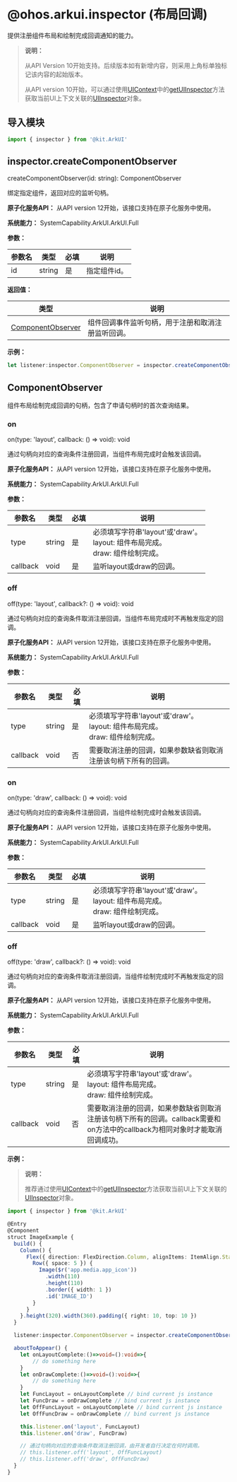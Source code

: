 # @ohos.arkui.inspector (布局回调)

提供注册组件布局和绘制完成回调通知的能力。

> **说明：**
>
> 从API Version 10开始支持。后续版本如有新增内容，则采用上角标单独标记该内容的起始版本。
>
> 从API version 10开始，可以通过使用[UIContext](./js-apis-arkui-UIContext.md#uicontext)中的[getUIInspector](./js-apis-arkui-UIContext.md#getuiinspector)方法获取当前UI上下文关联的[UIInspector](./js-apis-arkui-UIContext.md#uiinspector)对象。

## 导入模块

```ts
import { inspector } from '@kit.ArkUI'
```

## inspector.createComponentObserver

createComponentObserver(id: string): ComponentObserver

绑定指定组件，返回对应的监听句柄。

**原子化服务API：** 从API version 12开始，该接口支持在原子化服务中使用。

**系统能力：** SystemCapability.ArkUI.ArkUI.Full

**参数：** 

| 参数名 | 类型   | 必填 | 说明       |
| ------ | ------ | ---- | ---------- |
| id     | string | 是   | 指定组件id。 |

**返回值：** 

| 类型              | 说明                                             |
| ----------------- | ------------------------------------------------ |
|[ComponentObserver](#componentobserver)| 组件回调事件监听句柄，用于注册和取消注册监听回调。 |

**示例：** 

```ts
let listener:inspector.ComponentObserver = inspector.createComponentObserver('COMPONENT_ID'); //监听id为COMPONENT_ID的组件回调事件
```

## ComponentObserver

组件布局绘制完成回调的句柄，包含了申请句柄时的首次查询结果。

### on

on(type: 'layout', callback: () => void): void

通过句柄向对应的查询条件注册回调，当组件布局完成时会触发该回调。

**原子化服务API：** 从API version 12开始，该接口支持在原子化服务中使用。

**系统能力：** SystemCapability.ArkUI.ArkUI.Full

**参数：** 

| 参数名   | 类型   | 必填 | 说明|
| -------- | ------ | ---- | -------------------------------------|
| type     | string | 是   | 必须填写字符串'layout'或'draw'。<br>layout: 组件布局完成。<br>draw: 组件绘制完成。 |
| callback | void   | 是   | 监听layout或draw的回调。|

### off

off(type: 'layout', callback?: () => void): void

通过句柄向对应的查询条件取消注册回调，当组件布局完成时不再触发指定的回调。

**原子化服务API：** 从API version 12开始，该接口支持在原子化服务中使用。

**系统能力：** SystemCapability.ArkUI.ArkUI.Full

**参数：** 

| 参数名   | 类型   | 必填 | 说明 |
| -------- | ------ | ---- | -------------------------------------------- |
| type     | string | 是   | 必须填写字符串'layout'或'draw'。<br>layout: 组件布局完成。<br>draw: 组件绘制完成。 |
| callback | void   | 否   | 需要取消注册的回调，如果参数缺省则取消注册该句柄下所有的回调。|

### on

on(type: 'draw', callback: () => void): void

通过句柄向对应的查询条件注册回调，当组件绘制完成时会触发该回调。

**原子化服务API：** 从API version 12开始，该接口支持在原子化服务中使用。

**系统能力：** SystemCapability.ArkUI.ArkUI.Full

**参数：** 

| 参数名   | 类型   | 必填 | 说明                                                         |
| -------- | ------ | ---- | ------------------------------------------------------------ |
| type     | string | 是   | 必须填写字符串'layout'或'draw'。<br>layout: 组件布局完成。<br>draw: 组件绘制完成。 |
| callback | void   | 是   | 监听layout或draw的回调。                                     |

### off

off(type: 'draw', callback?: () => void): void

通过句柄向对应的查询条件取消注册回调，当组件绘制完成时不再触发指定的回调。

**原子化服务API：** 从API version 12开始，该接口支持在原子化服务中使用。

**系统能力：** SystemCapability.ArkUI.ArkUI.Full

**参数：** 

| 参数名   | 类型   | 必填 | 说明                                                         |
| -------- | ------ | ---- | ------------------------------------------------------------ |
| type     | string | 是   | 必须填写字符串'layout'或'draw'。<br>layout: 组件布局完成。<br>draw: 组件绘制完成。 |
| callback | void   | 否   | 需要取消注册的回调，如果参数缺省则取消注册该句柄下所有的回调。callback需要和on方法中的callback为相同对象时才能取消回调成功。 |

**示例：**

> **说明：**
>
> 推荐通过使用[UIContext](./js-apis-arkui-UIContext.md#uicontext)中的[getUIInspector](./js-apis-arkui-UIContext.md#getuiinspector)方法获取当前UI上下文关联的[UIInspector](./js-apis-arkui-UIContext.md#uiinspector)对象。

  ```ts
  import { inspector } from '@kit.ArkUI'

  @Entry
  @Component
  struct ImageExample {
    build() {
      Column() {
        Flex({ direction: FlexDirection.Column, alignItems: ItemAlign.Start }) {
          Row({ space: 5 }) {
            Image($r('app.media.app_icon'))
              .width(110)
              .height(110)
              .border({ width: 1 })
              .id('IMAGE_ID')
          }
        }
      }.height(320).width(360).padding({ right: 10, top: 10 })
    }

    listener:inspector.ComponentObserver = inspector.createComponentObserver('IMAGE_ID') // 建议使用 this.getUIContext().getUIInspector().createComponentObserver()接口

    aboutToAppear() {
      let onLayoutComplete:()=>void=():void=>{
          // do something here
      }
      let onDrawComplete:()=>void=():void=>{
          // do something here
      }
      let FuncLayout = onLayoutComplete // bind current js instance
      let FuncDraw = onDrawComplete // bind current js instance
      let OffFuncLayout = onLayoutComplete // bind current js instance
      let OffFuncDraw = onDrawComplete // bind current js instance

      this.listener.on('layout', FuncLayout)
      this.listener.on('draw', FuncDraw)

      // 通过句柄向对应的查询条件取消注册回调，由开发者自行决定在何时调用。
      // this.listener.off('layout', OffFuncLayout)
      // this.listener.off('draw', OffFuncDraw)
    }
  }
  ```
